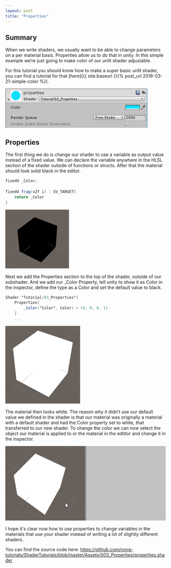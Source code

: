```yaml
---
layout: post
title: "Properties"
---
```

## Summary
When we write shaders, we usually want to be able to change parameters on a per material basis. Properties allow us to do that in unity. In this simple example we’re just going to make color of our unlit shader adjustable.

For this tutorial you should know how to make a super basic unlit shader, you can find a tutorial for that [here]({{ site.baseurl }}{% post_url 2018-03-21-simple-color %}).

![](/assets/images/posts/003/result.png)

## Properties
The first thing we do is change our shader to use a variable as output value instead of a fixed value. We can declare the variable anywhere in the HLSL section of the shader outside of functions or structs. After that the material should look solid black in the editor.
```glsl
fixed4 _Color;

fixed4 frag(v2f i) : SV_TARGET{
    return _Color
}
```

![](/assets/images/posts/003/Black.png)

Next we add the Properties section to the top of the shader, outside of our subshader. And we add our _Color Property, tell unity to show it as Color in the inspector, define the type as a Color and set the default value to black.
```glsl
Shader "Tutorial/03_Properties"{
    Properties{
        _Color("Color", Color) = (0, 0, 0, 1)
    }
    ...
```

![](/assets/images/posts/003/White.png)

The material then looks white. The reason why it didn’t use our default value we defined in the shader is that our material was originally a material with a default shader and had the Color property set to white, that transferred to our new shader. To change the color we can now select the object our material is applied to or the material in the edtitor and change it in the inspector.

![](/assets/images/posts/003/Apply.gif)

I hope it's clear now how to use properties to change variables in the materials that use your shader instead of writing a lot of slightly different shaders.

You can find the source code here: <https://github.com/ronja-tutorials/ShaderTutorials/blob/master/Assets/003_Properties/properties.shader>